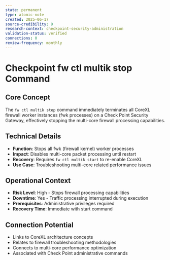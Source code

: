 ```yaml
---
state: permanent
type: atomic-note
created: 2025-06-17
source-credibility: 9
research-context: checkpoint-security-administration
validation-status: verified
connections: 0
review-frequency: monthly
---
```


# Checkpoint fw ctl multik stop Command

## Core Concept
The `fw ctl multik stop` command immediately terminates all CoreXL firewall worker instances (fwk processes) on a Check Point Security Gateway, effectively stopping the multi-core firewall processing capabilities.

## Technical Details
- **Function**: Stops all fwk (firewall kernel) worker processes
- **Impact**: Disables multi-core packet processing until restart
- **Recovery**: Requires `fw ctl multik start` to re-enable CoreXL
- **Use Case**: Troubleshooting multi-core related performance issues

## Operational Context
- **Risk Level**: High - Stops firewall processing capabilities
- **Downtime**: Yes - Traffic processing interrupted during execution
- **Prerequisites**: Administrative privileges required
- **Recovery Time**: Immediate with start command

## Connection Potential
- Links to CoreXL architecture concepts
- Relates to firewall troubleshooting methodologies
- Connects to multi-core performance optimization
- Associated with Check Point administrative commands